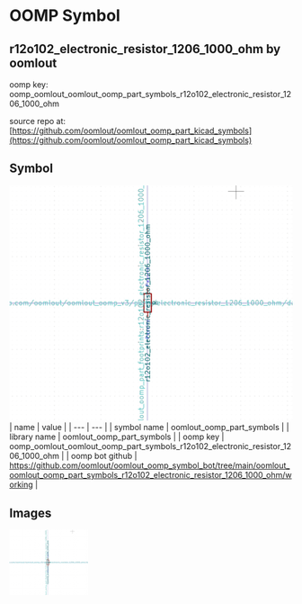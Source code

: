 # OOMP Symbol  
## r12o102_electronic_resistor_1206_1000_ohm  by oomlout  
  
oomp key: oomp_oomlout_oomlout_oomp_part_symbols_r12o102_electronic_resistor_1206_1000_ohm  
  
source repo at: [https://github.com/oomlout/oomlout_oomp_part_kicad_symbols](https://github.com/oomlout/oomlout_oomp_part_kicad_symbols)  
## Symbol  
  
[![working.png](working_600.png)](working.png)  
| name | value | 
| --- | --- | 
| symbol name | oomlout_oomp_part_symbols | 
| library name | oomlout_oomp_part_symbols | 
| oomp key | oomp_oomlout_oomlout_oomp_part_symbols_r12o102_electronic_resistor_1206_1000_ohm | 
| oomp bot github | https://github.com/oomlout/oomlout_oomp_symbol_bot/tree/main/oomlout_oomlout_oomp_part_symbols_r12o102_electronic_resistor_1206_1000_ohm/working | 
## Images  
  
[![working.png](working_140.png)](working.png)  
